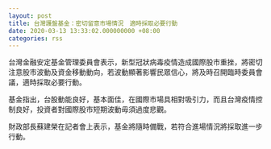 ```yaml
---
layout: post
title: 台灣護盤基金：密切留意市場情況　適時採取必要行動
date: 2020-03-13 13:33:02.000000000 +08:00
categories: rss
---
```


台灣金融安定基金管理委員會表示，新型冠狀病毒疫情造成國際股市重挫，將密切注意股市波動及資金移動動向，若波動顯著影響民眾信心，將及時召開臨時委員會議，適時採取必要行動。

基金指出，台股動能良好，基本面佳，在國際市場具相對吸引力，而且台灣疫情控制良好，投資者對國際股市短期波動毋須過度悲觀。

財政部長蘇建榮在記者會上表示，基金將隨時備戰，若符合進場情況將採取進一步行動。
